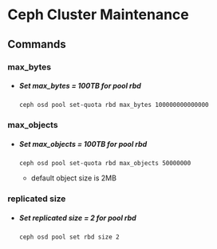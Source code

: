 # Ceph Cluster Maintenance

## Commands
### max_bytes
  - ##### Set max_bytes = 100TB for pool rbd

        ceph osd pool set-quota rbd max_bytes 100000000000000

### max_objects
  - ##### Set max_objects = 100TB for pool rbd

        ceph osd pool set-quota rbd max_objects 50000000

    - default object size is 2MB

### replicated size
  - ##### Set replicated size = 2 for pool rbd

        ceph osd pool set rbd size 2
